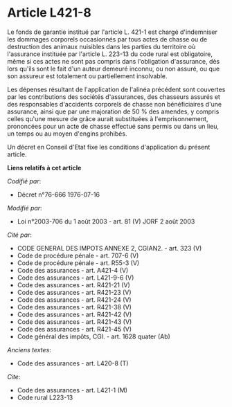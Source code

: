 # Article L421-8

Le fonds de garantie institué par l'article L. 421-1 est chargé d'indemniser les dommages corporels occasionnés par tous
actes de chasse ou de destruction des animaux nuisibles dans les parties du territoire où l'assurance instituée par l'article
L. 223-13 du code rural est obligatoire, même si ces actes ne sont pas compris dans l'obligation d'assurance, dès lors qu'ils
sont le fait d'un auteur demeuré inconnu, ou non assuré, ou que son assureur est totalement ou partiellement insolvable.

Les dépenses résultant de l'application de l'alinéa précédent sont couvertes par les contributions des sociétés d'assurances,
des chasseurs assurés et des responsables d'accidents corporels de chasse non bénéficiaires d'une assurance, ainsi que par
une majoration de 50 % des amendes, y compris celles qu'une mesure de grâce aurait substituées à l'emprisonnement, prononcées
pour un acte de chasse effectué sans permis ou dans un lieu, un temps ou au moyen d'engins prohibés.

Un décret en Conseil d'Etat fixe les conditions d'application du présent article.

**Liens relatifs à cet article**

_Codifié par_:

  - Décret n°76-666 1976-07-16

_Modifié par_:

  - Loi n°2003-706 du 1 août 2003 - art. 81 (V) JORF 2 août 2003

_Cité par_:

  - CODE GENERAL DES IMPOTS ANNEXE 2, CGIAN2. - art. 323 (V)
  - Code de procédure pénale - art. 707-6 (V)
  - Code de procédure pénale - art. R55-3 (V)
  - Code des assurances - art. A421-4 (V)
  - Code des assurances - art. L421-9-6 (V)
  - Code des assurances - art. R421-21 (V)
  - Code des assurances - art. R421-23 (V)
  - Code des assurances - art. R421-24 (V)
  - Code des assurances - art. R421-38 (V)
  - Code des assurances - art. R421-42 (V)
  - Code des assurances - art. R421-43 (V)
  - Code des assurances - art. R421-45 (V)
  - Code général des impôts, CGI. - art. 1628 quater (Ab)

_Anciens textes_:

  - Code des assurances - art. L420-8 (T)

_Cite_:

  - Code des assurances - art. L421-1 (M)
  - Code rural L223-13
